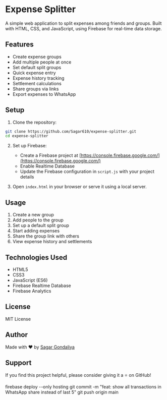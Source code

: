 # Expense Splitter

A simple web application to split expenses among friends and groups. Built with HTML, CSS, and JavaScript, using Firebase for real-time data storage.

## Features

- Create expense groups
- Add multiple people at once
- Set default split groups
- Quick expense entry
- Expense history tracking
- Settlement calculations
- Share groups via links
- Export expenses to WhatsApp

## Setup

1. Clone the repository:
```bash
git clone https://github.com/Sagar610/expense-splitter.git
cd expense-splitter
```

2. Set up Firebase:
   - Create a Firebase project at [https://console.firebase.google.com/](https://console.firebase.google.com/)
   - Enable Realtime Database
   - Update the Firebase configuration in `script.js` with your project details

3. Open `index.html` in your browser or serve it using a local server.

## Usage

1. Create a new group
2. Add people to the group
3. Set up a default split group
4. Start adding expenses
5. Share the group link with others
6. View expense history and settlements

## Technologies Used

- HTML5
- CSS3
- JavaScript (ES6)
- Firebase Realtime Database
- Firebase Analytics

## License

MIT License

## Author

Made with ❤️ by [Sagar Gondaliya](https://github.com/Sagar610)

## Support

If you find this project helpful, please consider giving it a ⭐️ on GitHub! 


firebase deploy --only hosting
git commit -m "feat: show all transactions in WhatsApp share instead of last 5"
git push origin main

